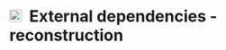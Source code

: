 # <img src="https://prince.lcsb.uni.lu/cobratoolbox/img/icon_reconstruction.png" height="22px">&nbsp;&nbsp;External dependencies - reconstruction
